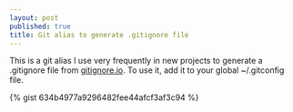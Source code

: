 ```yaml
---
layout: post
published: true
title: Git alias to generate .gitignore file
---
```

This is a git alias I use very frequently in new projects to generate a .gitignore file from [gitignore.io](https://www.gitignore.io/). To use it, add it to your global ~/.gitconfig file.

{% gist 634b4977a9296482fee44afcf3af3c94 %}
